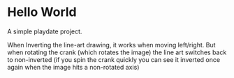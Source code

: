 # Hello World

A simple playdate project.

When Inverting the line-art drawing, it works when moving left/right. But when rotating the crank (which rotates the image) the line art switches back to non-inverted (if you spin the crank quickly you can see it inverted once again when the image hits a non-rotated axis)

